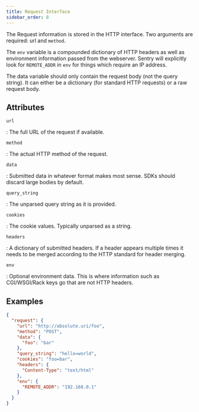 ```yaml
---
title: Request Interface 
sidebar_order: 8
---
```


The Request information is stored in the HTTP interface. Two arguments are
required: url and `method`.

The `env` variable is a compounded dictionary of HTTP headers as well as
environment information passed from the webserver. Sentry will explicitly look
for `REMOTE_ADDR` in `env` for things which require an IP address.

The data variable should only contain the request body (not the query string).
It can either be a dictionary (for standard HTTP requests) or a raw request
body.

## Attributes

`url`

: The full URL of the request if available.

`method`

: The actual HTTP method of the request.

`data`

: Submitted data in whatever format makes most sense. SDKs should discard large
  bodies by default.

`query_string`

: The unparsed query string as it is provided.

`cookies`

: The cookie values. Typically unparsed as a string.

`headers`

: A dictionary of submitted headers. If a header appears multiple times it needs
  to be merged according to the HTTP standard for header merging.

`env`

: Optional environment data. This is where information such as CGI/WSGI/Rack
  keys go that are not HTTP headers.

## Examples

```json
{
  "request": {
    "url": "http://absolute.uri/foo",
    "method": "POST",
    "data": {
      "foo": "bar"
    },
    "query_string": "hello=world",
    "cookies": "foo=bar",
    "headers": {
      "Content-Type": "text/html"
    },
    "env": {
      "REMOTE_ADDR": "192.168.0.1"
    }
  }
}
```
